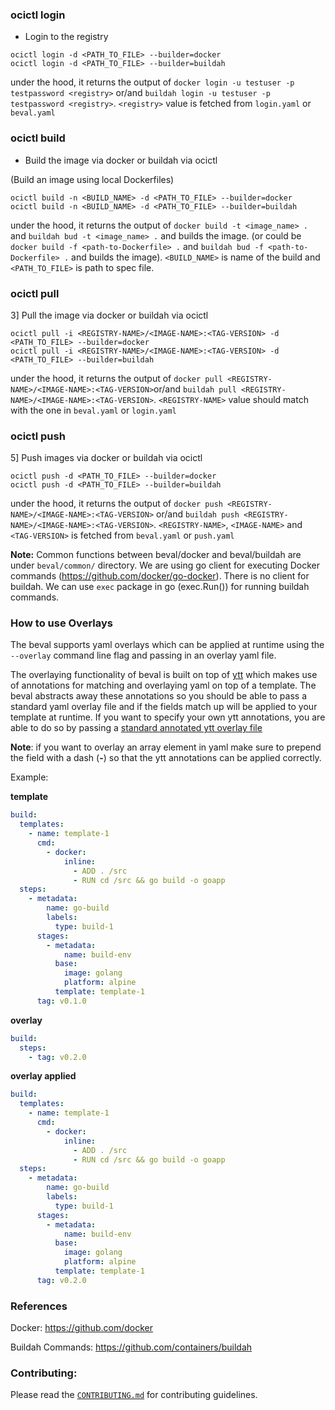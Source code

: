 ### ocictl login

- Login to the registry

```
ocictl login -d <PATH_TO_FILE> --builder=docker
ocictl login -d <PATH_TO_FILE> --builder=buildah
```

under the hood, it returns the output of `docker login -u testuser -p testpassword <registry>` or/and `buildah login -u testuser -p testpassword <registry>`. `<registry>` value is fetched from `login.yaml` or `beval.yaml`

### ocictl build

- Build the image via docker or buildah via ocictl

(Build an image using local Dockerfiles)

```
ocictl build -n <BUILD_NAME> -d <PATH_TO_FILE> --builder=docker
ocictl build -n <BUILD_NAME> -d <PATH_TO_FILE> --builder=buildah
```

under the hood, it returns the output of `docker build -t <image_name> .` and `buildah bud -t <image_name> .` and builds the image. (or could be `docker build -f <path-to-Dockerfile> .` and `buildah bud -f <path-to-Dockerfile> .` and builds the image). `<BUILD_NAME>` is name of the build and `<PATH_TO_FILE>` is path to spec file.

### ocictl pull

3] Pull the image via docker or buildah via ocictl

```
ocictl pull -i <REGISTRY-NAME>/<IMAGE-NAME>:<TAG-VERSION> -d <PATH_TO_FILE> --builder=docker
ocictl pull -i <REGISTRY-NAME>/<IMAGE-NAME>:<TAG-VERSION> -d <PATH_TO_FILE> --builder=buildah
```

under the hood, it returns the output of `docker pull <REGISTRY-NAME>/<IMAGE-NAME>:<TAG-VERSION>`or/and `buildah pull <REGISTRY-NAME>/<IMAGE-NAME>:<TAG-VERSION>`. `<REGISTRY-NAME>` value should match with the one in `beval.yaml` or `login.yaml`

### ocictl push

5] Push images via docker or buildah via ocictl

```
ocictl push -d <PATH_TO_FILE> --builder=docker
ocictl push -d <PATH_TO_FILE> --builder=buildah
```

under the hood, it returns the output of `docker push <REGISTRY-NAME>/<IMAGE-NAME>:<TAG-VERSION>` or/and `buildah push <REGISTRY-NAME>/<IMAGE-NAME>:<TAG-VERSION>`. `<REGISTRY-NAME>`, `<IMAGE-NAME>` and `<TAG-VERSION>` is fetched from `beval.yaml` or `push.yaml`

**Note:** Common functions between beval/docker and beval/buildah are under `beval/common/` directory. We are using go client for executing Docker commands (https://github.com/docker/go-docker). There is no client for buildah. We can use `exec` package in go (exec.Run()) for running buildah commands.

### How to use Overlays

The beval supports yaml overlays which can be applied at runtime using the `--overlay` command line flag and passing in an overlay yaml file.

The overlaying functionality of beval is built on top of [ytt](https://github.com/k14s/ytt) which makes use of annotations for matching and overlaying yaml on top of a template. The beval abstracts away these annotations so you should be able to pass a
standard yaml overlay file and if the fields match up will be applied to your template at runtime. If you want to specify your own ytt annotations, you are able to do so by passing a [standard annotated ytt overlay file](https://get-ytt.io/#example:example-overlay-files)

**Note**: if you want to overlay an array element in yaml make sure to prepend the field with a dash (**-**) so that the ytt annotations can be applied correctly.

Example:

**template**

```yaml
build:
  templates:
    - name: template-1
      cmd:
        - docker:
            inline:
              - ADD . /src
              - RUN cd /src && go build -o goapp
  steps:
    - metadata:
        name: go-build
        labels:
          type: build-1
      stages:
        - metadata:
            name: build-env
          base:
            image: golang
            platform: alpine
          template: template-1
      tag: v0.1.0
```

**overlay**

```yaml
build:
  steps:
    - tag: v0.2.0
```

**overlay applied**

```yaml
build:
  templates:
    - name: template-1
      cmd:
        - docker:
            inline:
              - ADD . /src
              - RUN cd /src && go build -o goapp
  steps:
    - metadata:
        name: go-build
        labels:
          type: build-1
      stages:
        - metadata:
            name: build-env
          base:
            image: golang
            platform: alpine
          template: template-1
      tag: v0.2.0
```

### References

Docker: https://github.com/docker

Buildah Commands: https://github.com/containers/buildah

### Contributing:

Please read the [`CONTRIBUTING.md`](./CONTRIBUTING.md) for contributing guidelines.
